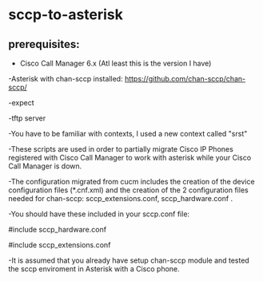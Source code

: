 # sccp-to-asterisk

## prerequisites:
- Cisco Call Manager 6.x (Atl least this is the version I have)
 
 -Asterisk with chan-sccp installed: https://github.com/chan-sccp/chan-sccp/
 
 -expect
 
 -tftp server
 
 -You have to be familiar with contexts, I used a new context called "srst"
 


-These scripts are used in order to partially migrate Cisco IP Phones registered with Cisco Call Manager to work with asterisk while your Cisco Call Manager is down.

-The configuration migrated from cucm includes the creation of the device configuration files (*.cnf.xml) and the creation of the 2 configuration files needed for chan-sccp: sccp_extensions.conf, sccp_hardware.conf .

-You should have these included in your sccp.conf file:

#include sccp_hardware.conf

#include sccp_extensions.conf

-It is assumed that you already have setup chan-sccp module and tested the sccp enviroment in Asterisk with a Cisco phone.


